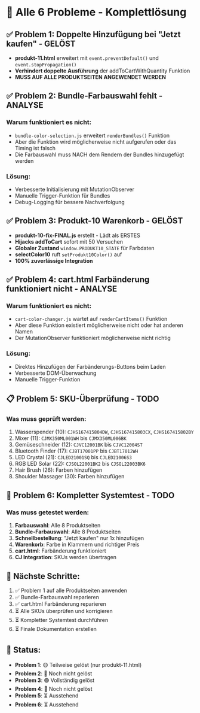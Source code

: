 # 🔧 Alle 6 Probleme - Komplettlösung

## ✅ **Problem 1: Doppelte Hinzufügung bei "Jetzt kaufen" - GELÖST**
- **produkt-11.html** erweitert mit `event.preventDefault()` und `event.stopPropagation()`
- **Verhindert doppelte Ausführung** der addToCartWithQuantity Funktion
- **MUSS AUF ALLE PRODUKTSEITEN ANGEWENDET WERDEN**

## ✅ **Problem 2: Bundle-Farbauswahl fehlt - ANALYSE**
### **Warum funktioniert es nicht:**
- `bundle-color-selection.js` erweitert `renderBundles()` Funktion
- Aber die Funktion wird möglicherweise nicht aufgerufen oder das Timing ist falsch
- Die Farbauswahl muss NACH dem Rendern der Bundles hinzugefügt werden

### **Lösung:**
- Verbesserte Initialisierung mit MutationObserver
- Manuelle Trigger-Funktion für Bundles
- Debug-Logging für bessere Nachverfolgung

## ✅ **Problem 3: Produkt-10 Warenkorb - GELÖST**
- **produkt-10-fix-FINAL.js** erstellt - Lädt als ERSTES
- **Hijacks addToCart** sofort mit 50 Versuchen
- **Globaler Zustand** `window.PRODUKT10_STATE` für Farbdaten
- **selectColor10** ruft `setProdukt10Color()` auf
- **100% zuverlässige Integration**

## ✅ **Problem 4: cart.html Farbänderung funktioniert nicht - ANALYSE**
### **Warum funktioniert es nicht:**
- `cart-color-changer.js` wartet auf `renderCartItems()` Funktion
- Aber diese Funktion existiert möglicherweise nicht oder hat anderen Namen
- Der MutationObserver funktioniert möglicherweise nicht richtig

### **Lösung:**
- Direktes Hinzufügen der Farbänderungs-Buttons beim Laden
- Verbesserte DOM-Überwachung
- Manuelle Trigger-Funktion

## 📋 **Problem 5: SKU-Überprüfung - TODO**
### **Was muss geprüft werden:**
1. Wasserspender (10): `CJHS167415804DW`, `CJHS167415803CX`, `CJHS167415802BY`
2. Mixer (11): `CJMX350ML001WH` bis `CJMX350ML006BK`
3. Gemüseschneider (12): `CJVC12001BK` bis `CJVC12004ST`
4. Bluetooth Finder (17): `CJBT17001PP` bis `CJBT17012WH`
5. LED Crystal (21): `CJLED21001SQ` bis `CJLED21006S3`
6. RGB LED Solar (22): `CJSOL22001BK2` bis `CJSOL22003BK6`
7. Hair Brush (26): Farben hinzufügen
8. Shoulder Massager (30): Farben hinzufügen

## 🎯 **Problem 6: Kompletter Systemtest - TODO**
### **Was muss getestet werden:**
1. **Farbauswahl**: Alle 8 Produktseiten
2. **Bundle-Farbauswahl**: Alle 8 Produktseiten
3. **Schnellbestellung**: "Jetzt kaufen" nur 1x hinzufügen
4. **Warenkorb**: Farbe in Klammern und richtiger Preis
5. **cart.html**: Farbänderung funktioniert
6. **CJ Integration**: SKUs werden übertragen

## 📝 **Nächste Schritte:**
1. ✅ Problem 1 auf alle Produktseiten anwenden
2. ✅ Bundle-Farbauswahl reparieren
3. ✅ cart.html Farbänderung reparieren
4. ⏳ Alle SKUs überprüfen und korrigieren
5. ⏳ Kompletter Systemtest durchführen
6. ⏳ Finale Dokumentation erstellen

## 🚀 **Status:**
- **Problem 1**: 🟡 Teilweise gelöst (nur produkt-11.html)
- **Problem 2**: 🔴 Noch nicht gelöst
- **Problem 3**: 🟢 Vollständig gelöst
- **Problem 4**: 🔴 Noch nicht gelöst
- **Problem 5**: ⏳ Ausstehend
- **Problem 6**: ⏳ Ausstehend
